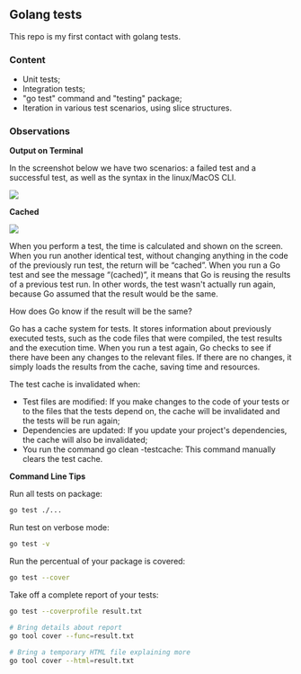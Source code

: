 ## Golang tests

This repo is my first contact with golang tests.

### Content

- Unit tests;
- Integration tests;
- "go test" command and "testing" package;
- Iteration in various test scenarios, using slice structures.

### Observations

**Output on Terminal**

In the screenshot below we have two scenarios: a failed test and a successful test, as well as the syntax in the linux/MacOS CLI.

<img src="/home/juanvieira/local/go-testes/img/image.png">

**Cached**

<img src="/home/juanvieira/local/go-testes/img/image2.png">

When you perform a test, the time is calculated and shown on the screen. When you run another identical test, without changing anything in the code of the previously run test, the return will be “cached”. When you run a Go test and see the message “(cached)”, it means that Go is reusing the results of a previous test run. In other words, the test wasn't actually run again, because Go assumed that the result would be the same.

How does Go know if the result will be the same?

Go has a cache system for tests. It stores information about previously executed tests, such as the code files that were compiled, the test results and the execution time. When you run a test again, Go checks to see if there have been any changes to the relevant files. If there are no changes, it simply loads the results from the cache, saving time and resources.

The test cache is invalidated when:

- Test files are modified: If you make changes to the code of your tests or to the files that the tests depend on, the cache will be invalidated and the tests will be run again;
- Dependencies are updated: If you update your project's dependencies, the cache will also be invalidated;
- You run the command go clean -testcache: This command manually clears the test cache.

**Command Line Tips**

Run all tests on package:
```bash
go test ./...
```

Run test on verbose mode:
```bash
go test -v
```

Run the percentual of your package is covered:
```bash
go test --cover
```

Take off a complete report of your tests:
```bash
go test --coverprofile result.txt

# Bring details about report
go tool cover --func=result.txt

# Bring a temporary HTML file explaining more
go tool cover --html=result.txt
```